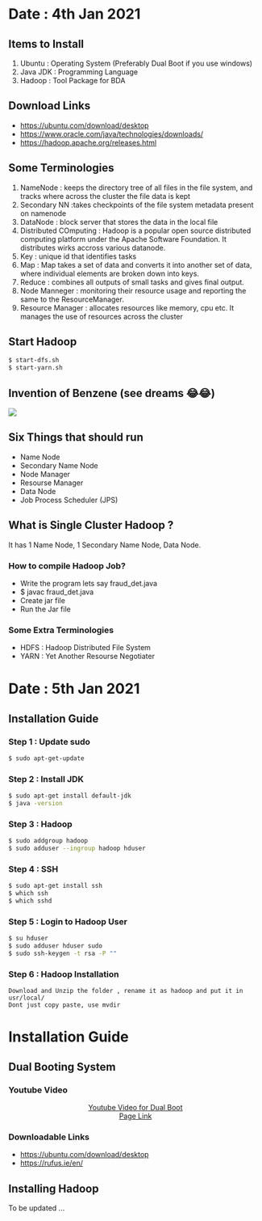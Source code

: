 # Date : 4th Jan 2021


## Items to Install
1. Ubuntu : Operating System (Preferably Dual Boot if you use windows)
2. Java JDK : Programming Language
3. Hadoop : Tool Package for BDA

## Download Links
- https://ubuntu.com/download/desktop
- https://www.oracle.com/java/technologies/downloads/
- https://hadoop.apache.org/releases.html

## Some Terminologies
1. NameNode : keeps the directory tree of all files in the file system, and tracks where across the cluster the file data is kept
2. Secondary NN :takes checkpoints of the file system metadata present on namenode
3. DataNode : block server that stores the data in the local file
4. Distributed COmputing : Hadoop is a popular open source distributed computing platform under the Apache Software Foundation. It distributes wirks accross various datanode.
5. Key : unique id that identifies tasks
6. Map : Map takes a set of data and converts it into another set of data, where individual elements are broken down into keys.
7. Reduce : combines all outputs of small tasks and gives final output.
8. Node Manneger : monitoring their resource usage and reporting the same to the ResourceManager.
9. Resource Manager : allocates resources like memory, cpu etc. It manages the use of resources across the cluster

## Start Hadoop
```bash
$ start-dfs.sh
$ start-yarn.sh
```

## Invention of Benzene (see dreams 😂😂)
<img src="https://upload.wikimedia.org/wikipedia/commons/thumb/1/18/Ouroboros-benzene.svg/200px-Ouroboros-benzene.svg.png">

## Six Things that should run
- Name Node
- Secondary Name Node
- Node Manager
- Resourse Manager
- Data Node
- Job Process Scheduler (JPS)

## What is Single Cluster Hadoop ?
It has 1 Name Node, 1 Secondary Name Node, Data Node.


### How to compile Hadoop Job?
- Write the program lets say fraud_det.java
- $ javac fraud_det.java
- Create jar file
- Run the Jar file

### Some Extra Terminologies
- HDFS : Hadoop Distributed File System
- YARN : Yet Another Resourse Negotiater

# Date : 5th Jan 2021


## Installation Guide
### Step 1 : Update sudo
```bash
$ sudo apt-get-update
```
### Step 2 : Install JDK
```bash
$ sudo apt-get install default-jdk
$ java -version
```

### Step 3 : Hadoop
```bash
$ sudo addgroup hadoop
$ sudo adduser --ingroup hadoop hduser
```

### Step 4 : SSH
```bash
$ sudo apt-get install ssh
$ which ssh
$ which sshd
```


### Step 5 : Login to Hadoop User
```bash
$ su hduser
$ sudo adduser hduser sudo
$ sudo ssh-keygen -t rsa -P ""
```

### Step 6 : Hadoop Installation
```
Download and Unzip the folder , rename it as hadoop and put it in usr/local/
Dont just copy paste, use mvdir
```




# Installation Guide

## Dual Booting System
### Youtube Video 
<center>
<a href="https://youtu.be/xnisuFk-cDg">Youtube Video for Dual Boot</a><br>
<a href="https://towardsdatascience.com/how-to-dual-boot-windows-10-and-linux-ubuntu-20-04-lts-in-a-few-hassle-free-steps-f0e465c3aafd">Page Link</a>
<br>
</center>



### Downloadable Links
- https://ubuntu.com/download/desktop
- https://rufus.ie/en/

## Installing Hadoop
To be updated ...




